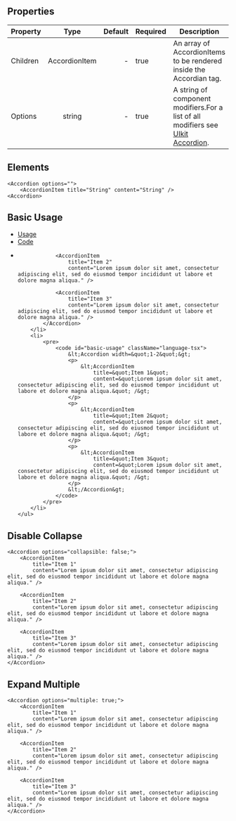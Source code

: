 
## Properties

| Property | Type          | Default | Required | Description |
| -------- |:-------------:| -------:| -------- | ----------- |
| Children | AccordionItem | -       | true     | An array of AccordionItems to be rendered inside the Accordian tag. |
| Options  | string        | -       | true     | A string of component modifiers.For a list of all modifiers see [UIkit Accordion](https://getuikit.com/docs/accordion#component-options). |

## Elements

``` tsx
<Accordion options="">
    <AccordionItem title="String" content="String" />
<Accordion>
```

## Basic Usage

<div>
    <ul uk-tab="">
        <li class="uk-active"><a href="#">Usage</a></li>
        <li><a href="#">Code</a></li>
    </ul>
    <ul class="uk-switcher">
        <li>
            <Accordion width="1-2">
                <AccordionItem 
                    title="Item 1"
                    content="Lorem ipsum dolor sit amet, consectetur adipiscing elit, sed do eiusmod tempor incididunt ut labore et dolore magna aliqua." />

                <AccordionItem 
                    title="Item 2"
                    content="Lorem ipsum dolor sit amet, consectetur adipiscing elit, sed do eiusmod tempor incididunt ut labore et dolore magna aliqua." />

                <AccordionItem 
                    title="Item 3" 
                    content="Lorem ipsum dolor sit amet, consectetur adipiscing elit, sed do eiusmod tempor incididunt ut labore et dolore magna aliqua." />
            </Accordion>
        </li>
        <li>
            <pre>
                <code id="basic-usage" className="language-tsx">
                    &lt;Accordion width=&quot;1-2&quot;&gt;
                    <p>
                        &lt;AccordionItem 
                            title=&quot;Item 1&quot;
                            content=&quot;Lorem ipsum dolor sit amet, consectetur adipiscing elit, sed do eiusmod tempor incididunt ut labore et dolore magna aliqua.&quot; /&gt;
                    </p>
                    <p>
                        &lt;AccordionItem 
                            title=&quot;Item 2&quot;
                            content=&quot;Lorem ipsum dolor sit amet, consectetur adipiscing elit, sed do eiusmod tempor incididunt ut labore et dolore magna aliqua.&quot; /&gt;
                    </p>
                    <p>
                        &lt;AccordionItem 
                            title=&quot;Item 3&quot; 
                            content=&quot;Lorem ipsum dolor sit amet, consectetur adipiscing elit, sed do eiusmod tempor incididunt ut labore et dolore magna aliqua.&quot; /&gt;
                    </p>
                    &lt;/Accordion&gt;
                </code>
            </pre>
        </li>
    </ul>
</div>

## Disable Collapse

``` tsx
<Accordion options="collapsible: false;">
    <AccordionItem 
        title="Item 1"
        content="Lorem ipsum dolor sit amet, consectetur adipiscing elit, sed do eiusmod tempor incididunt ut labore et dolore magna aliqua." />

    <AccordionItem 
        title="Item 2"
        content="Lorem ipsum dolor sit amet, consectetur adipiscing elit, sed do eiusmod tempor incididunt ut labore et dolore magna aliqua." />

    <AccordionItem 
        title="Item 3" 
        content="Lorem ipsum dolor sit amet, consectetur adipiscing elit, sed do eiusmod tempor incididunt ut labore et dolore magna aliqua." />
</Accordion>
```


## Expand Multiple

``` tsx
<Accordion options="multiple: true;">
    <AccordionItem 
        title="Item 1"
        content="Lorem ipsum dolor sit amet, consectetur adipiscing elit, sed do eiusmod tempor incididunt ut labore et dolore magna aliqua." />

    <AccordionItem 
        title="Item 2"
        content="Lorem ipsum dolor sit amet, consectetur adipiscing elit, sed do eiusmod tempor incididunt ut labore et dolore magna aliqua." />

    <AccordionItem 
        title="Item 3" 
        content="Lorem ipsum dolor sit amet, consectetur adipiscing elit, sed do eiusmod tempor incididunt ut labore et dolore magna aliqua." />
</Accordion>
```
